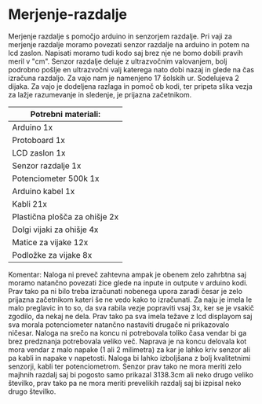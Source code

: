 # Merjenje-razdalje
Merjenje razdalje s pomočjo arduino in senzorjem razdalje.
Pri vaji za merjenje razdalje moramo povezati senzor razdalje na arduino in potem na lcd zaslon.
Napisati moramo tudi kodo saj brez nje ne bomo dobili pravih meril v "cm".
Senzor razdalje deluje z ultrazvočnim valovanjem, bolj podrobno pošlje en ultrazvočni valj katerega nato dobi nazaj in glede na čas izračuna razdaljo.
Za vajo nam je namenjeno 17 šolskih ur.
Sodelujeva 2 dijaka.
Za vajo je dodeljena razlaga in pomoč ob kodi, ter pripeta slika vezja za lažje razumevanje in sledenje, je prijazna začetnikom.

|Potrebni materiali:|
| ------------- |
|Arduino 1x|
|Protoboard 1x|
|LCD zaslon 1x|
|Senzor razdalje 1x|
|Potenciometer 500k 1x|
|Arduino kabel 1x|
|Kabli 21x|
|Plastična plošča za ohišje 2x|
|Dolgi vijaki za ohišje 4x|
|Matice za vijake 12x|
|Podložke za vijake 8x|

Komentar:
Naloga ni preveč zahtevna ampak je obenem zelo zahrbtna saj moramo natančno povezati žice glede na inpute in outpute v arduino kodi. Prav tako pa ni bilo treba izračunati nobenega upora zaradi česar je zelo prijazna začetnikom kateri še ne vedo kako to izračunati.
Za naju je imela le malo preglavic in to so, da sva rabila vezje popraviti vsaj 3x, ker se je vsakič zgodilo, da nekaj ne dela. Prav tako pa sva imela težave z lcd displayom saj sva morala potenciometer natančno nastaviti drugače ni prikazovalo ničesar. Naloga na srečo na koncu ni potrebovala toliko časa vendar bi ga brez predznanja potrebovala veliko več. Naprava je na koncu delovala kot mora vendar z malo napake (1 ali 2 milimetra) za kar je lahko kriv senzor ali pa kabli in napake v napetosti.
Naloga bi lahko izboljšana z bolj kvalitetnimi senzorji, kabli ter potenciometrom.
Senzor prav tako ne mora meriti zelo majhnih razdalj saj bi pogosto samo prikazal 3138.3cm ali neko drugo veliko številko, prav tako pa ne mora meriti prevelikih razdalj saj bi izpisal neko drugo številko.
